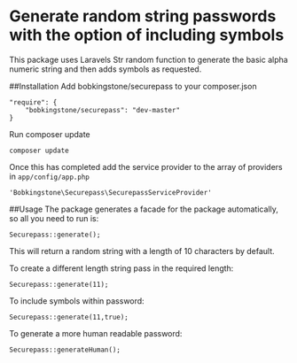 # Generate random string passwords with the option of including symbols

This package uses Laravels Str random function to generate the basic alpha numeric string and then adds symbols as requested.

##Installation
Add bobkingstone/securepass to your composer.json

    "require": {
        "bobkingstone/securepass": "dev-master"
    }

Run composer update

    composer update

Once this has completed add the service provider to the array of providers in `app/config/app.php`

    'Bobkingstone\Securepass\SecurepassServiceProvider'


##Usage
The package generates a facade for the package automatically, so all you need to run is:

    Securepass::generate();

This will return a random string with a length of 10 characters by default.

To create a different length string pass in the required length:

    Securepass::generate(11);

To include symbols within password:

    Securepass::generate(11,true);
    
To generate a more human readable password:

    Securepass::generateHuman();

